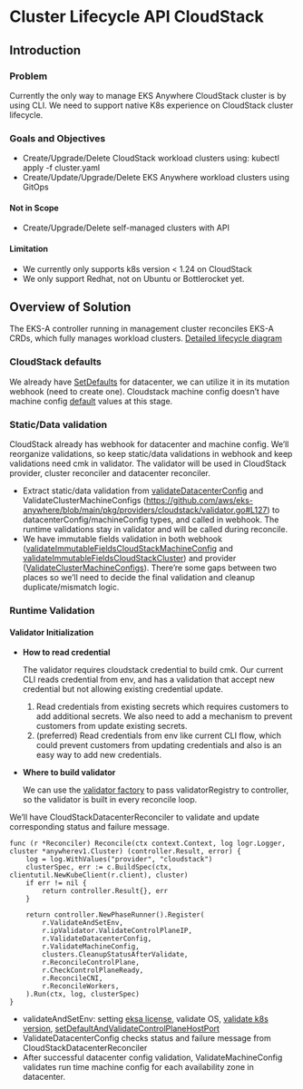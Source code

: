 # Cluster Lifecycle API CloudStack

## Introduction

### Problem

Currently the only way to manage EKS Anywhere CloudStack cluster is by using CLI. We need to support native K8s experience on CloudStack cluster lifecycle.

### Goals and Objectives

* Create/Upgrade/Delete CloudStack workload clusters using: kubectl apply -f cluster.yaml
* Create/Update/Upgrade/Delete EKS Anywhere workload clusters using GitOps

#### Not in Scope

* Create/Upgrade/Delete self-managed clusters with API

#### Limitation

* We currently only supports k8s version < 1.24 on CloudStack
* We only support Redhat, not on Ubuntu or Bottlerocket yet.

## Overview of Solution

The EKS-A controller running in management cluster reconciles EKS-A CRDs, which fully manages workload clusters. [Detailed lifecycle diagram](https://github.com/aws/eks-anywhere/blob/4d307c6fe75075adadae38537d0f211c9142003e/designs/full-cluster-lifecycle-api.md#L55)

### CloudStack defaults

We already have [SetDefaults](https://github.com/aws/eks-anywhere/blob/ed4425dadb19600b4eb446d29b81f5c2441c16f6/pkg/api/v1alpha1/cloudstackdatacenterconfig_types.go#L216) for datacenter, we can utilize it in its mutation webhook (need to create one). Cloudstack machine config doesn’t have machine config [default](https://github.com/aws/eks-anywhere/blob/ed4425dadb19600b4eb446d29b81f5c2441c16f6/pkg/providers/cloudstack/cloudstack.go#L162) values at this stage.

### Static/Data validation

CloudStack already has webhook for datacenter and machine config. We’ll reorganize validations, so keep static/data validations in webhook and keep validations need cmk in validator. The validator will be used in CloudStack provider, cluster reconciler and datacenter reconciler.

* Extract static/data validation from [validateDatacenterConfig](https://github.com/aws/eks-anywhere/blob/main/pkg/providers/cloudstack/validator.go#L60) and ValidateClusterMachineConfigs (https://github.com/aws/eks-anywhere/blob/main/pkg/providers/cloudstack/validator.go#L127) to datacenterConfig/machineConfig types, and called in webhook. The runtime validations stay in validator and will be called during reconcile.
* We have immutable fields validation in both webhook ([validateImmutableFieldsCloudStackMachineConfig](https://github.com/aws/eks-anywhere/blob/ed4425dadb19600b4eb446d29b81f5c2441c16f6/pkg/api/v1alpha1/cloudstackmachineconfig_webhook.go#L86) and [validateImmutableFieldsCloudStackCluster](https://github.com/aws/eks-anywhere/blob/ed4425dadb19600b4eb446d29b81f5c2441c16f6/pkg/api/v1alpha1/cloudstackdatacenterconfig_webhook.go#L109)) and provider ([ValidateClusterMachineConfigs](https://github.com/aws/eks-anywhere/blob/3c1fd0ff732641ed02137213863942403f59c320/pkg/providers/cloudstack/validator.go#L114)). There’re some gaps between two places so we’ll need to decide the final validation and cleanup duplicate/mismatch logic.

### Runtime Validation

#### Validator Initialization

* **How to read credential**

  The validator requires cloudstack credential to build cmk. Our current CLI reads credential from env, and has a validation that accept new credential but not allowing existing credential update.

    1. Read credentials from existing secrets which requires customers to add additional secrets. We also need to add a mechanism to prevent customers from update existing secrets.
    2. (preferred) Read credentials from env like current CLI flow, which could prevent customers from updating credentials and also is an easy way to add new credentials.


* **Where to build validator**

    We can use the [validator factory](https://github.com/aws/eks-anywhere/blob/3c1fd0ff732641ed02137213863942403f59c320/pkg/providers/cloudstack/validator_registry.go#L25) to pass validatorRegistry to controller, so the validator is built in every reconcile loop.

We’ll have CloudStackDatacenterReconciler to validate and update corresponding status and failure message.

```
func (r *Reconciler) Reconcile(ctx context.Context, log logr.Logger, cluster *anywherev1.Cluster) (controller.Result, error) {
    log = log.WithValues("provider", "cloudstack")
    clusterSpec, err := c.BuildSpec(ctx, clientutil.NewKubeClient(r.client), cluster)
    if err != nil {
        return controller.Result{}, err
    }
    
    return controller.NewPhaseRunner().Register(
        r.ValidateAndSetEnv,
        r.ipValidator.ValidateControlPlaneIP,      
        r.ValidateDatacenterConfig,  
        r.ValidateMachineConfig,         
        clusters.CleanupStatusAfterValidate,      
        r.ReconcileControlPlane,      
        r.CheckControlPlaneReady,      
        r.ReconcileCNI,      
        r.ReconcileWorkers,
    ).Run(ctx, log, clusterSpec)
}
```

* validateAndSetEnv: setting [eksa license](https://github.com/aws/eks-anywhere/blob/3c1fd0ff732641ed02137213863942403f59c320/pkg/providers/cloudstack/cloudstack.go#L395), validate OS, [validate k8s version](https://github.com/aws/eks-anywhere/blob/ed4425dadb19600b4eb446d29b81f5c2441c16f6/pkg/providers/cloudstack/cloudstack.go#L1371),
  [setDefaultAndValidateControlPlaneHostPort](https://github.com/aws/eks-anywhere/blob/3c1fd0ff732641ed02137213863942403f59c320/pkg/providers/cloudstack/validator.go#L211)
* ValidateDatacenterConfig checks status and failure message from CloudStackDatacenterReconciler
* After successful datacenter config validation, ValidateMachineConfig validates run time machine config for each availability zone in datacenter.
